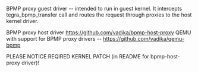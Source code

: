 BPMP proxy guest driver -- intended to run in guest kernel.
It intercepts tegra_bpmp_transfer call and routes the request through proxies to the host kernel driver.


BPMP proxy host driver https://github.com/vadika/bpmp-host-proxy
QEMU with support for BPMP proxy drivers -- https://github.com/vadika/qemu-bpmp


PLEASE NOTICE REQIRED KERNEL PATCH (in README for bpmp-host-proxy driver)!
